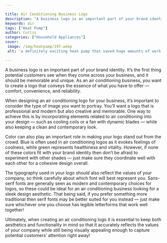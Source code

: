 ```yaml
---

title: Air Conditioning Business Logo
description: "A business logo is an important part of your brand identity. It’s the first thing potential customers see when they come across yo...scroll on and keep learning"
keywords: air
tags: ["Heat Pump"]
author: Curtis
categories: ["Household Appliances"]
cover: 
 image: /img/heatpump/197.webp
 alt: 'a definitely exciting heat pump that saved huge amounts of work'

---
```


A business logo is an important part of your brand identity. It’s the first thing potential customers see when they come across your business, and it should be memorable and unique. As an air conditioning business, you want to create a logo that conveys the essence of what you have to offer — comfort, convenience, and reliability.

When designing an air conditioning logo for your business, it’s important to consider the type of image you want to portray. You’ll want a logo that is professional and modern but also creative and memorable. One way to achieve this is by incorporating elements related to air conditioning into your design — such as cooling coils or a fan with dynamic blades — while also keeping a clean and contemporary look.

Color can also play an important role in making your logo stand out from the crowd. Blue is often used in air conditioning logos as it evokes feelings of coolness, while green represents healthiness and vitality. However, if none of these colors fit with your brand identity then don’t be afraid to experiment with other shades — just make sure they coordinate well with each other for a cohesive design overall.

The typography used in your logo should also reflect the values of your company, so think carefully about which font will best represent you. Sans-serif fonts are generally seen as modern and contemporary choices for logos, so these could be ideal for an air conditioning business looking for a sleek design aesthetic. That being said, if you prefer something more traditional then serif fonts may be better suited for you instead — just make sure whichever one you choose has legible letterforms that work well together! 

Ultimately, when creating an air conditioning logo it is essential to keep both aesthetics and functionality in mind so that it accurately reflects the values of your company while still being visually appealing enough to capture potential customers’ attention right away!
